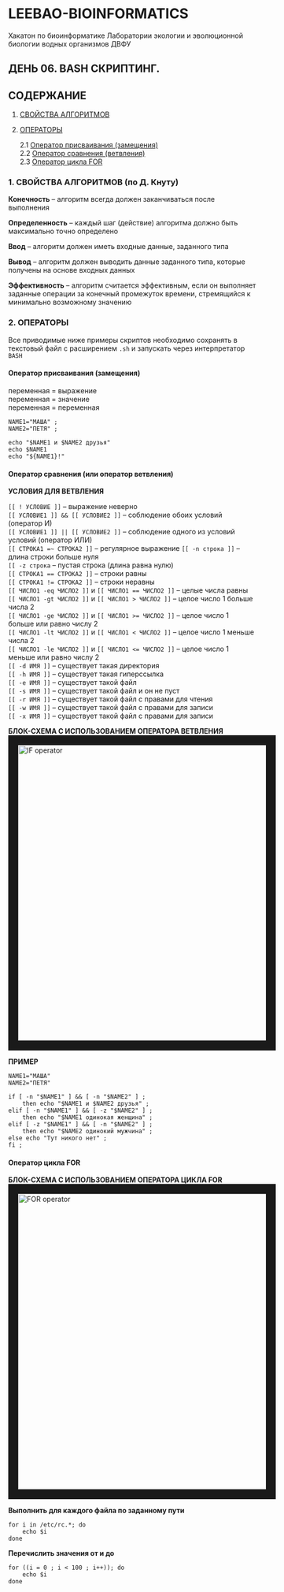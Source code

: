 # LEEBAO-BIOINFORMATICS

Хакатон по биоинформатике Лаборатории экологии и эволюционной биологии водных организмов ДВФУ

## ДЕНЬ 06. BASH СКРИПТИНГ.

## СОДЕРЖАНИЕ

1. [СВОЙСТВА АЛГОРИТМОВ](https://github.com/vinni-bio/LEEBAO-BIOINFORMATICS/blob/master/INSTRUCTIONS/DAY06_27JAN20_BASHSCRIPT.md#1-%D1%81%D0%B2%D0%BE%D0%B9%D1%81%D1%82%D0%B2%D0%B0-%D0%B0%D0%BB%D0%B3%D0%BE%D1%80%D0%B8%D1%82%D0%BC%D0%BE%D0%B2-%D0%BF%D0%BE-%D0%B4-%D0%BA%D0%BD%D1%83%D1%82%D1%83)
2. [ОПЕРАТОРЫ](https://github.com/vinni-bio/LEEBAO-BIOINFORMATICS/blob/master/INSTRUCTIONS/DAY06_27JAN20_BASHSCRIPT.md#2-%D0%BE%D0%BF%D0%B5%D1%80%D0%B0%D1%82%D0%BE%D1%80%D1%8B)

   2.1 [Оператор присваивания (замещения)](https://github.com/vinni-bio/LEEBAO-BIOINFORMATICS/blob/master/INSTRUCTIONS/DAY06_27JAN20_BASHSCRIPT.md#%D0%BE%D0%BF%D0%B5%D1%80%D0%B0%D1%82%D0%BE%D1%80-%D0%BF%D1%80%D0%B8%D1%81%D0%B2%D0%B0%D0%B8%D0%B2%D0%B0%D0%BD%D0%B8%D1%8F-%D0%B7%D0%B0%D0%BC%D0%B5%D1%89%D0%B5%D0%BD%D0%B8%D1%8F)  
   2.2 [Оператор сравнения (ветвления)](https://github.com/vinni-bio/LEEBAO-BIOINFORMATICS/blob/master/INSTRUCTIONS/DAY06_27JAN20_BASHSCRIPT.md#%D0%BE%D0%BF%D0%B5%D1%80%D0%B0%D1%82%D0%BE%D1%80-%D1%81%D1%80%D0%B0%D0%B2%D0%BD%D0%B5%D0%BD%D0%B8%D1%8F-%D0%B8%D0%BB%D0%B8-%D0%BE%D0%BF%D0%B5%D1%80%D0%B0%D1%82%D0%BE%D1%80-%D0%B2%D0%B5%D1%82%D0%B2%D0%BB%D0%B5%D0%BD%D0%B8%D1%8F)  
   2.3 [Оператор цикла FOR](https://github.com/vinni-bio/LEEBAO-BIOINFORMATICS/blob/master/INSTRUCTIONS/DAY06_27JAN20_BASHSCRIPT.md#%D0%BE%D0%BF%D0%B5%D1%80%D0%B0%D1%82%D0%BE%D1%80-%D1%86%D0%B8%D0%BA%D0%BB%D0%B0-for)  


### 1. СВОЙСТВА АЛГОРИТМОВ (по Д. Кнуту)

   **Конечность** – алгоритм всегда должен заканчиваться после выполнения  

   **Определенность** – каждый шаг (действие) алгоритма должно быть максимально точно определено  

   **Ввод** – алгоритм должен иметь входные данные, заданного типа

   **Вывод** – алгоритм должен выводить данные заданного типа, которые получены на основе входных данных  

   **Эффективность** – алгоритм считается эффективным, если он выполняет заданные  операции за конечный промежуток времени, стремящийся к минимально возможному значению  

### 2. ОПЕРАТОРЫ

Все приводимые ниже примеры скриптов необходимо сохранять в текстовый файл с расширением `.sh` и запускать через интерпретатор `BASH`

#### Оператор присваивания (замещения)

   переменная = выражение  
   переменная = значение  
   переменная = переменная  

```
NAME1="МАША" ;
NAME2="ПЕТЯ" ;

echo "$NAME1 и $NAME2 друзья" 
echo $NAME1
echo "${NAME1}!"
```

#### Оператор сравнения (или оператор ветвления)

**УСЛОВИЯ ДЛЯ ВЕТВЛЕНИЯ**

   `[[ ! УСЛОВИЕ ]]` – выражение неверно  
   `[[ УСЛОВИЕ1 ]] && [[ УСЛОВИЕ2 ]]` – соблюдение обоих условий (оператор И)  
   `[[ УСЛОВИЕ1 ]] || [[ УСЛОВИЕ2 ]]` – соблюдение одного из условий условий (оператор ИЛИ)  
   `[[ СТРОКА1 =~ СТРОКА2 ]]` – регулярное выражение
   `[[ -n строка ]]` – длина строки больше нуля  
   `[[ -z строка` – пустая строка (длина равна нулю)  
   `[[ СТРОКА1 == СТРОКА2 ]]` – строки равны  
   `[[ СТРОКА1 != СТРОКА2 ]]` – строки неравны  
   `[[ ЧИСЛО1 -eq ЧИСЛО2 ]]` и `[[ ЧИСЛО1 == ЧИСЛО2 ]]` – целые числа равны  
   `[[ ЧИСЛО1 -gt ЧИСЛО2 ]]` и `[[ ЧИСЛО1 > ЧИСЛО2 ]]` – целое число 1 больше числа 2  
   `[[ ЧИСЛО1 -ge ЧИСЛО2 ]]` и `[[ ЧИСЛО1 >= ЧИСЛО2 ]]` – целое число 1 больше или равно числу 2  
   `[[ ЧИСЛО1 -lt ЧИСЛО2 ]]` и `[[ ЧИСЛО1 < ЧИСЛО2 ]]` – целое число 1 меньше числа 2  
   `[[ ЧИСЛО1 -le ЧИСЛО2 ]]` и `[[ ЧИСЛО1 <= ЧИСЛО2 ]]` – целое число 1 меньше или равно числу 2  
   `[[ -d ИМЯ ]]` – существует такая директория  
   `[[ -h ИМЯ ]]` – существует такая гиперссылка  
   `[[ -e ИМЯ ]]` – существует такой файл  
   `[[ -s ИМЯ ]]` – существует такой файл и он не пуст  
   `[[ -r ИМЯ ]]` – существует такой файл с правами для чтения  
   `[[ -w ИМЯ ]]` – существует такой файл с правами для записи  
   `[[ -x ИМЯ ]]` – существует такой файл с правами для записи  

**БЛОК-СХЕМА С ИСПОЛЬЗОВАНИЕМ ОПЕРАТОРА ВЕТВЛЕНИЯ**
<img src="https://github.com/vinni-bio/LEEBAO-BIOINFORMATICS/blob/master/IMAGES/IF.png" 
alt="IF operator" width="600" border="20" />

**ПРИМЕР**
```
NAME1="МАША"
NAME2="ПЕТЯ"

if [ -n "$NAME1" ] && [ -n "$NAME2" ] ;
    then echo "$NAME1 и $NAME2 друзья" ;
elif [ -n "$NAME1" ] && [ -z "$NAME2" ] ;
    then echo "$NAME1 одинокая женщина" ;
elif [ -z "$NAME1" ] && [ -n "$NAME2" ] ;
    then echo "$NAME2 одинокий мужчина" ;
else echo "Тут никого нет" ;
fi ;
```

#### Оператор цикла FOR

**БЛОК-СХЕМА С ИСПОЛЬЗОВАНИЕМ ОПЕРАТОРА ЦИКЛА FOR**
<img src="https://github.com/vinni-bio/LEEBAO-BIOINFORMATICS/blob/master/IMAGES/FOR.png" 
alt="FOR operator" width="600" border="20" />

**Выполнить для каждого файла по заданному пути**
```
for i in /etc/rc.*; do
    echo $i
done
```

**Перечислить значения от и до**
```
for ((i = 0 ; i < 100 ; i++)); do
    echo $i
done
```

